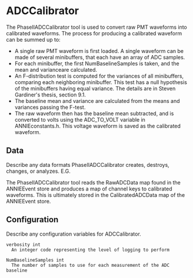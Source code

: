 # ADCCalibrator

The PhaseIIADCCalibrator tool is used to convert raw PMT waveforms into calibrated
waveforms.  The process for producing a calibrated waveform can be summed up to:

  - A single raw PMT waveform is first loaded.  A single waveform can be made of
    several minibuffers, that each have an array of ADC samples.
  - For each minibuffer, the first NumBaselineSamples is taken, and the mean and
    varianceare calculated.
  - An F-distribution test is computed for the variances of all minibuffers, comparing
    each neighboring minibuffer.  This test has a null hypothesis of the minibuffers
    having equal variance. The details are in Steven Gardiner's thesis, section
    9.1. 
  - The baseline mean and variance are calculated from the means and variances
    passing the F-test.
  - The raw waveform then has the baseline mean subtracted, and is converted
    to volts using the ADC_TO_VOLT variable in ANNIEconstants.h.  This voltage
    waveform is saved as the calibrated waveform.

## Data

Describe any data formats PhaseIIADCCalibrator creates, destroys, changes, or analyzes. E.G.

The PhaseIIADCCalibrator tool reads the RawADCData map found in the ANNIEEvent store
and produces a map of channel keys to calibrated waveforms.  This is ultimately
stored in the CalibratedADCData map of the ANNIEEvent store.


## Configuration

Describe any configuration variables for ADCCalibrator.

```
verbosity int
  An integer code representing the level of logging to perform

NumBaselineSamples int
  The number of samples to use for each measurement of the ADC baseline
```
